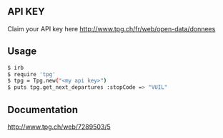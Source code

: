 ## API KEY
Claim your API key here http://www.tpg.ch/fr/web/open-data/donnees

## Usage

```bash
$ irb
$ require 'tpg'
$ tpg = Tpg.new("<my api key>")
$ puts tpg.get_next_departures :stopCode => "VUIL"
```

## Documentation

http://www.tpg.ch/web/7289503/5
